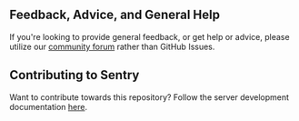 ## Feedback, Advice, and General Help

If you're looking to provide general feedback, or get help or advice, please
utilize our [community forum](https://forum.sentry.io/) rather than GitHub Issues.

## Contributing to Sentry

Want to contribute towards this repository? Follow the server
development documentation
[here](https://docs.sentry.io/hosted/serverdev/).
